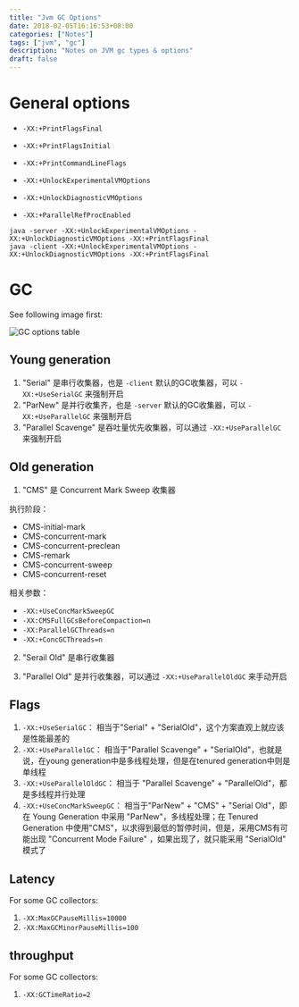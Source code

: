 ```yaml
---
title: "Jvm GC Options"
date: 2018-02-05T16:16:53+08:00
categories: ["Notes"]
tags: ["jvm", "gc"]
description: "Notes on JVM gc types & options"
draft: false
---
```


# General options

- `-XX:+PrintFlagsFinal`
- `-XX:+PrintFlagsInitial`
- `-XX:+PrintCommandLineFlags`
- `-XX:+UnlockExperimentalVMOptions`
- `-XX:+UnlockDiagnosticVMOptions`

- `-XX:+ParallelRefProcEnabled`

```
java -server -XX:+UnlockExperimentalVMOptions -XX:+UnlockDiagnosticVMOptions -XX:+PrintFlagsFinal 
java -client -XX:+UnlockExperimentalVMOptions -XX:+UnlockDiagnosticVMOptions -XX:+PrintFlagsFinal 
```

# GC

See following image first:

![GC options table](/posts/2018-02-05-jvm-gc-options.dir/jvm_gc_combinations.png)

## Young generation

1. "Serial" 是串行收集器，也是 `-client` 默认的GC收集器，可以 `-XX:+UseSerialGC` 来强制开启
2. "ParNew" 是并行收集齐，也是 `-server` 默认的GC收集器，可以 `-XX:+UseParallelGC` 来强制开启
3. "Parallel Scavenge" 是吞吐量优先收集器，可以通过 `-XX:+UseParallelGC` 来强制开启

## Old generation

1. "CMS" 是 Concurrent Mark Sweep 收集器 

执行阶段：

- CMS-initial-mark
- CMS-concurrent-mark
- CMS-concurrent-preclean
- CMS-remark
- CMS-concurrent-sweep
- CMS-concurrent-reset

相关参数：

- `-XX:+UseConcMarkSweepGC`
- `-XX:CMSFullGCsBeforeCompaction=n`
- `-XX:ParallelGCThreads=n`
- `-XX:+ConcGCThreads=n`

2. "Serail Old" 是串行收集器

3. "Parallel Old" 是并行收集器，可以通过 `-XX:+UseParallelOldGC` 来手动开启

## Flags

1. `-XX:+UseSerialGC`： 相当于"Serial" + "SerialOld"，这个方案直观上就应该是性能最差的
2. `-XX:+UseParallelGC`： 相当于"Parallel Scavenge" + "SerialOld"，也就是说，在young generation中是多线程处理，但是在tenured generation中则是单线程
3. `-XX:+UseParallelOldGC`： 相当于 "Parallel Scavenge" + "ParallelOld"，都是多线程并行处理
4. `-XX:+UseConcMarkSweepGC`： 相当于"ParNew" + "CMS" + "Serial Old"，即在 Young Generation 中采用 "ParNew"，多线程处理；在 Tenured Generation 中使用"CMS"，以求得到最低的暂停时间，但是，采用CMS有可能出现 "Concurrent Mode Failure" ，如果出现了，就只能采用 "SerialOld" 模式了

## Latency

For some GC collectors:

1. `-XX:MaxGCPauseMillis=10000` 
2. `-XX:MaxGCMinorPauseMillis=100`

## throughput

For some GC collectors:

1. `-XX:GCTimeRatio=2`
